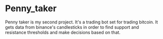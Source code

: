 # Penny_taker
 Penny taker is my second project. It's a trading bot set for trading bitcoin. It gets data from binance's candlesticks in order to find support and resistance thresholds and make decisions based on that.
